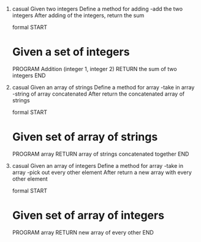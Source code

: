 1)  casual 
      Given two integers
      Define a method for adding
        -add the two integers
      After adding of the integers, return the sum

    formal
      START
      # Given a set of integers
      PROGRAM Addition (integer 1, integer 2)
        RETURN the sum of two integers
      END

2)  casual
      Given an array of strings
      Define a method for array
        -take in array
        -string of array concatenated
      After return the concatenated array of strings

    formal
      START
      # Given set of array of strings
      PROGRAM array
        RETURN array of strings concatenated together
      END

3)  casual
      Given an array of integers
      Define a method for array
        -take in array
        -pick out every other element
      After return a new array with every other element

    formal
      START
      # Given set of array of integers
      PROGRAM array
        RETURN new array of every other <element></element>
      END